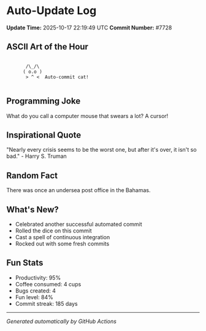# Auto-Update Log
**Update Time:** 2025-10-17 22:19:49 UTC
**Commit Number:** #7728

## ASCII Art of the Hour
```

       /\_/\  
      ( o.o ) 
       > ^ <  Auto-commit cat!
        
```

## Programming Joke
What do you call a computer mouse that swears a lot? A cursor!

## Inspirational Quote
"Nearly every crisis seems to be the worst one, but after it's over, it isn't so bad." - Harry S. Truman

## Random Fact
There was once an undersea post office in the Bahamas.

## What's New?
- Celebrated another successful automated commit
- Rolled the dice on this commit
- Cast a spell of continuous integration
- Rocked out with some fresh commits

## Fun Stats
- Productivity: 95%
- Coffee consumed: 4 cups
- Bugs created: 4
- Fun level: 84%
- Commit streak: 185 days

---
*Generated automatically by GitHub Actions*

